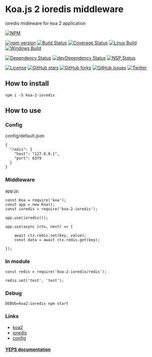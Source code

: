 Koa.js 2 ioredis middleware
===========================

ioredis midleware for koa 2 application


[![NPM](https://nodei.co/npm/koa-2-ioredis.png)](https://npmjs.org/package/koa-2-ioredis)

[![npm version](https://badge.fury.io/js/koa-2-ioredis.svg)](https://badge.fury.io/js/koa-2-ioredis)
[![Build Status](https://travis-ci.org/evheniy/koa-2-ioredis.svg?branch=master)](https://travis-ci.org/evheniy/koa-2-ioredis)
[![Coverage Status](https://coveralls.io/repos/github/evheniy/koa-2-ioredis/badge.svg?branch=master)](https://coveralls.io/github/evheniy/koa-2-ioredis?branch=master)
[![Linux Build](https://img.shields.io/travis/evheniy/koa-2-ioredis/master.svg?label=linux)](https://travis-ci.org/evheniy/)
[![Windows Build](https://img.shields.io/appveyor/ci/evheniy/koa-2-ioredis/master.svg?label=windows)](https://ci.appveyor.com/project/evheniy/koa-2-ioredis)

[![Dependency Status](https://david-dm.org/evheniy/koa-2-ioredis.svg)](https://david-dm.org/evheniy/koa-2-ioredis)
[![devDependency Status](https://david-dm.org/evheniy/koa-2-ioredis/dev-status.svg)](https://david-dm.org/evheniy/koa-2-ioredis#info=devDependencies)
[![NSP Status](https://img.shields.io/badge/NSP%20status-no%20vulnerabilities-green.svg)](https://travis-ci.org/evheniy/koa-2-ioredis)

[![License](https://img.shields.io/badge/license-MIT-blue.svg)](https://raw.githubusercontent.com/evheniy/koa-2-ioredis/master/LICENSE)
[![GitHub stars](https://img.shields.io/github/stars/evheniy/koa-2-ioredis.svg)](https://github.com/evheniy/koa-2-ioredis/stargazers)
[![GitHub forks](https://img.shields.io/github/forks/evheniy/koa-2-ioredis.svg)](https://github.com/evheniy/koa-2-ioredis/network)
[![GitHub issues](https://img.shields.io/github/issues/evheniy/koa-2-ioredis.svg)](https://github.com/evheniy/koa-2-ioredis/issues)
[![Twitter](https://img.shields.io/twitter/url/https/github.com/evheniy/koa-2-ioredis.svg?style=social)](https://twitter.com/intent/tweet?text=Wow:&url=%5Bobject%20Object%5D)


## How to install

    npm i -S koa-2-ioredis
    
## How to use

### Config

config/default.json

    {
      "redis": {
        "host": "127.0.0.1",
        "port": 6379
      }
    }
    
### Middleware

app.js:

    const Koa = require('koa');
    const app = new Koa();
    const ioredis = require('koa-2-ioredis');
    
    app.use(ioredis());
    
    app.use(async (ctx, next) => {
    
        await ctx.redis.set(key, value);
        const data = await ctx.redis.get(key);
        
    });
 
### In module

    const redis = require('koa-2-ioredis/redis');
    
    redis.set('test', 'test');

### Debug

    DEBUG=koa2:ioredis npm start

### Links

* [koa2](https://github.com/koajs/koa)
* [ioredis](https://github.com/luin/ioredis)
* [config](https://www.npmjs.com/package/config)

#### [YEPS documentation](http://yeps.info/)
